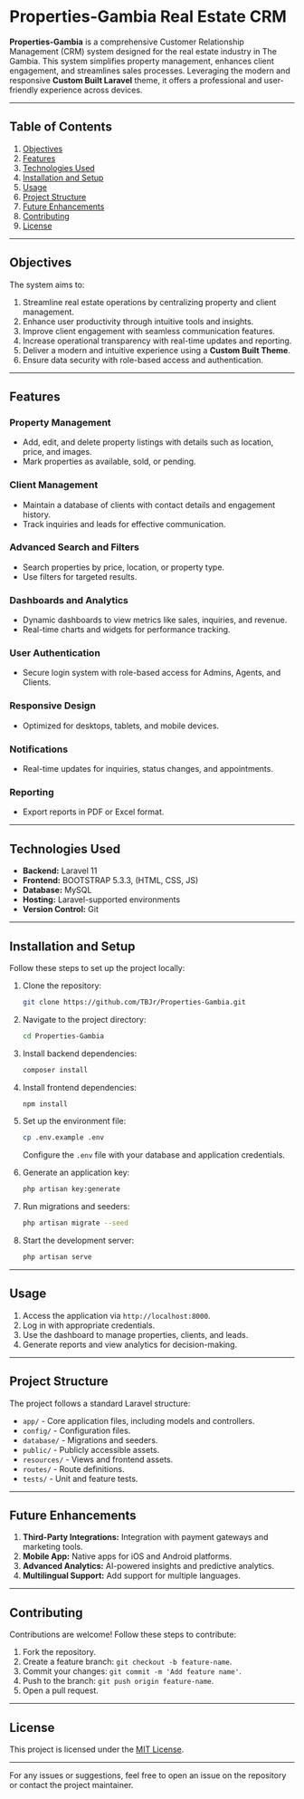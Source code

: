 # Properties-Gambia Real Estate CRM

**Properties-Gambia** is a comprehensive Customer Relationship Management (CRM) system designed for the real estate industry in The Gambia. This system simplifies property management, enhances client engagement, and streamlines sales processes. Leveraging the modern and responsive **Custom Built Laravel** theme, it offers a professional and user-friendly experience across devices.

---

## **Table of Contents**

1. [Objectives](#objectives)
2. [Features](#features)
3. [Technologies Used](#technologies-used)
4. [Installation and Setup](#installation-and-setup)
5. [Usage](#usage)
6. [Project Structure](#project-structure)
7. [Future Enhancements](#future-enhancements)
8. [Contributing](#contributing)
9. [License](#license)

---

## **Objectives**

The system aims to:

1. Streamline real estate operations by centralizing property and client management.
2. Enhance user productivity through intuitive tools and insights.
3. Improve client engagement with seamless communication features.
4. Increase operational transparency with real-time updates and reporting.
5. Deliver a modern and intuitive experience using a **Custom Built Theme**.
6. Ensure data security with role-based access and authentication.

---

## **Features**

### Property Management
- Add, edit, and delete property listings with details such as location, price, and images.
- Mark properties as available, sold, or pending.

### Client Management
- Maintain a database of clients with contact details and engagement history.
- Track inquiries and leads for effective communication.

### Advanced Search and Filters
- Search properties by price, location, or property type.
- Use filters for targeted results.

### Dashboards and Analytics
- Dynamic dashboards to view metrics like sales, inquiries, and revenue.
- Real-time charts and widgets for performance tracking.

### User Authentication
- Secure login system with role-based access for Admins, Agents, and Clients.

### Responsive Design
- Optimized for desktops, tablets, and mobile devices.

### Notifications
- Real-time updates for inquiries, status changes, and appointments.

### Reporting
- Export reports in PDF or Excel format.

---

## **Technologies Used**

- **Backend:** Laravel 11
- **Frontend:** BOOTSTRAP 5.3.3, (HTML, CSS, JS)
- **Database:** MySQL
- **Hosting:** Laravel-supported environments
- **Version Control:** Git

---

## **Installation and Setup**

Follow these steps to set up the project locally:

1. Clone the repository:
   ```bash
   git clone https://github.com/TBJr/Properties-Gambia.git
   ```

2. Navigate to the project directory:
   ```bash
   cd Properties-Gambia
   ```

3. Install backend dependencies:
   ```bash
   composer install
   ```

4. Install frontend dependencies:
   ```bash
   npm install
   ```

5. Set up the environment file:
   ```bash
   cp .env.example .env
   ```
   Configure the `.env` file with your database and application credentials.

6. Generate an application key:
   ```bash
   php artisan key:generate
   ```

7. Run migrations and seeders:
   ```bash
   php artisan migrate --seed
   ```

8. Start the development server:
   ```bash
   php artisan serve
   ```

---

## **Usage**

1. Access the application via `http://localhost:8000`.
2. Log in with appropriate credentials.
3. Use the dashboard to manage properties, clients, and leads.
4. Generate reports and view analytics for decision-making.

---

## **Project Structure**

The project follows a standard Laravel structure:

- `app/` - Core application files, including models and controllers.
- `config/` - Configuration files.
- `database/` - Migrations and seeders.
- `public/` - Publicly accessible assets.
- `resources/` - Views and frontend assets.
- `routes/` - Route definitions.
- `tests/` - Unit and feature tests.

---

## **Future Enhancements**

1. **Third-Party Integrations:** Integration with payment gateways and marketing tools.
2. **Mobile App:** Native apps for iOS and Android platforms.
3. **Advanced Analytics:** AI-powered insights and predictive analytics.
4. **Multilingual Support:** Add support for multiple languages.

---

## **Contributing**

Contributions are welcome! Follow these steps to contribute:

1. Fork the repository.
2. Create a feature branch: `git checkout -b feature-name`.
3. Commit your changes: `git commit -m 'Add feature name'`.
4. Push to the branch: `git push origin feature-name`.
5. Open a pull request.

---

## **License**

This project is licensed under the [MIT License](LICENSE).

---

For any issues or suggestions, feel free to open an issue on the repository or contact the project maintainer.
